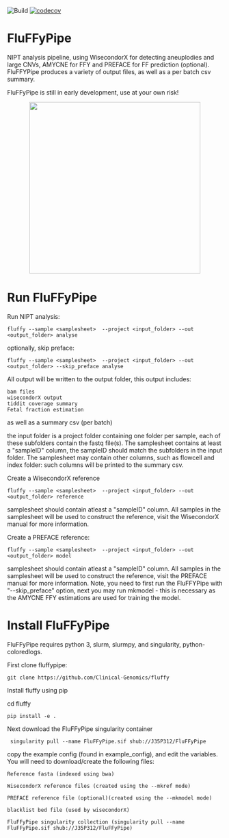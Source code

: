 ![Build](https://github.com/Clinical-Genomics/fluffy/workflows/Build/badge.svg)
[![codecov](https://codecov.io/gh/Clinical-Genomics/fluffy/branch/master/graph/badge.svg)](https://codecov.io/gh/Clinical-Genomics/fluffy)
# FluFFyPipe
NIPT analysis pipeline, using WisecondorX for detecting aneuplodies and large CNVs, AMYCNE for FFY and PREFACE for FF prediction (optional). FluFFYPipe produces a variety of output files, as well as a per batch csv summary.

FluFFyPipe is still in early development, use at your own risk!

<p align="center">
<img src="https://github.com/J35P312/FluFFyPipe/blob/master/logo/IMG_20200320_132001.jpg" width="400" height="400" >
</p>

# Run FluFFyPipe
Run NIPT analysis:

    fluffy --sample <samplesheet>  --project <input_folder> --out <output_folder> analyse

optionally, skip preface:

    fluffy --sample <samplesheet>  --project <input_folder> --out <output_folder> --skip_preface analyse

All output will be written to the output folder, this output includes:

```
bam files
wisecondorX output
tiddit coverage summary
Fetal fraction estimation
```

as well as a summary csv (per batch)

the input folder is a project folder containing one folder per sample, each of these subfolders contain the fastq file(s).
The samplesheet contains at least a "sampleID" column, the sampleID should match the subfolders in the input folder. The samplesheet may contain other columns, such as flowcell and index folder: such columns will be printed to the summary csv.

Create a WisecondorX reference

    fluffy --sample <samplesheet>  --project <input_folder> --out <output_folder> reference

samplesheet should contain atleast a "sampleID" column. All samples in the samplesheet will be used to construct the reference, visit the WisecondorX manual for more information.

Create a PREFACE reference:

    fluffy --sample <samplesheet>  --project <input_folder> --out <output_folder> model

samplesheet should contain atleast a "sampleID" column. All samples in the samplesheet will be used to construct the reference, visit the PREFACE manual for more information. Note, you need to first run the FluFFYPipe with "--skip_preface" option, next you may run mkmodel - this is necessary as the AMYCNE FFY estimations are used for training the model.

# Install FluFFyPipe
FluFFyPipe requires python 3, slurm, slurmpy, and singularity, python-coloredlogs.

First clone fluffypipe:

`git clone https://github.com/Clinical-Genomics/fluffy`

Install fluffy using pip

cd fluffy

`pip install -e .`

Next download the FluFFyPipe singularity container

     singularity pull --name FluFFyPipe.sif shub://J35P312/FluFFyPipe

copy the example config (found in example_config), and edit the variables.
You will need to download/create the following files:

	Reference fasta (indexed using bwa)

	WisecondorX reference files (created using the --mkref mode)

	PREFACE reference file (optional)(created using the --mkmodel mode)

	blacklist bed file (used by wisecondorX)

	FluFFyPipe singularity collection (singularity pull --name FluFFyPipe.sif shub://J35P312/FluFFyPipe)

